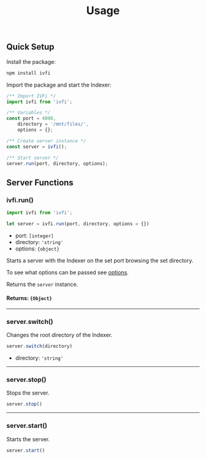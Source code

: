 <h1 align="center">Usage</h1>

<br/>

## Quick Setup
Install the package:
```bash
npm install ivfi
```

Import the package and start the Indexer:
```js
/** Import IVFi */
import ivfi from 'ivfi';

/** Variables */
const port = 4000,
    directory = '/mnt/files/',
    options = {};

/** Create server instance */
const server = ivfi();

/** Start server */
server.run(port, directory, options);
```

## Server Functions

### ivfi.run()
```js
import ivfi from 'ivfi';

let server = ivfi.run(port, directory, options = {})
```
* port: `[integer]`
* directory: `'string'`
* options: `{object}`

Starts a server with the Indexer on the set port browsing the set directory.

To see what options can be passed see [options](options.md).

Returns the `server` instance.

#### Returns: `{Object}`

---

### server.switch()
Changes the root directory of the Indexer.
```js
server.switch(directory)
```
* directory: `'string'`

---

### server.stop()
Stops the server.
```js
server.stop()
```

---

### server.start()
Starts the server.
```js
server.start()
```